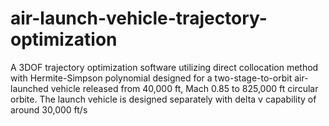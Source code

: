 # air-launch-vehicle-trajectory-optimization
A 3DOF trajectory optimization software utilizing direct collocation method with Hermite-Simpson polynomial designed for a two-stage-to-orbit air-launched vehicle released from 40,000 ft, Mach 0.85 to 825,000 ft circular orbite. The launch vehicle is designed separately with delta v capability of around 30,000 ft/s
